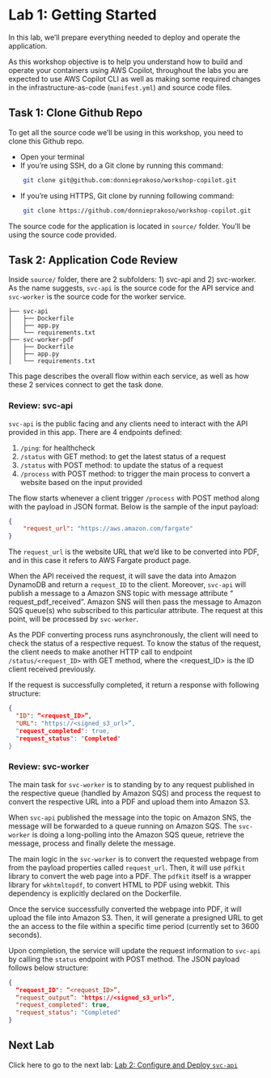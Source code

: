 # Lab 1: Getting Started  
  
In this lab, we’ll prepare everything needed to deploy and operate the application.   
  
As this workshop objective is to help you understand how to build and operate your containers using AWS Copilot, throughout the labs you are expected to use AWS Copilot CLI as well as making some required changes in the infrastructure-as-code (`manifest.yml`) and source code files.  
  
## Task 1: Clone Github Repo  
  
To get all the source code we’ll be using in this workshop, you need to clone this Github repo.   
- Open your terminal  
- If you’re using SSH, do a Git clone by running this command:  
```bash  
    git clone git@github.com:donnieprakoso/workshop-copilot.git 
```  
- If you’re using HTTPS, Git clone by running following command:  
```bash  
    git clone https://github.com/donnieprakoso/workshop-copilot.git
```  
  
The source code for the application is located in `source/` folder. You’ll be using the source code provided.  
  
## Task 2: Application Code Review  
  
Inside `source/` folder, there are 2 subfolders: 1) svc-api and 2) svc-worker. As the name suggests, `svc-api` is the source code for the API service and `svc-worker` is the source code for the worker service.   
  
```  
├── svc-api  
│   ├── Dockerfile  
│   ├── app.py  
│   └── requirements.txt  
├── svc-worker-pdf  
│   ├── Dockerfile  
│   ├── app.py  
│   └── requirements.txt  
```  
  
This page describes the overall flow within each service, as well as how these 2 services connect to get the task done.  
  
### Review: svc-api  
  
`svc-api` is the public facing and any clients need to interact with the API provided in this app. There are 4 endpoints defined:  
  
1. `/ping`: for healthcheck  
2. `/status` with GET method: to get the latest status of a request  
3. `/status` with POST method: to update the status of a request  
4. `/process` with POST method: to trigger the main process to convert a website based on the input provided  
  
The flow starts whenever a client trigger `/process` with POST method along with the payload in JSON format. Below is the sample of the input payload:  
  
```json  
{  
    "request_url": "https://aws.amazon.com/fargate"  
}  
```  
  
The `request_url` is the website URL that we’d like to be converted into PDF, and in this case it refers to AWS Fargate product page.   
  
When the API received the request, it will save the data into Amazon DynamoDB and return a `request_ID` to the client. Moreover, `svc-api` will publish a message to a Amazon SNS topic with message attribute “ request_pdf_received”. Amazon SNS will then pass the message to Amazon SQS queue(s) who subscribed to this particular attribute. The request at this point, will be processed by `svc-worker`.   
  
As the PDF converting process runs asynchronously, the client will need to check the status of a respective request. To know the status of the request, the client needs to make another HTTP call to endpoint `/status/<request_ID>`  with GET method, where the <request_ID> is the ID client received previously.   
  
If the request is successfully completed, it return a response with following structure:  
  
```json  
{  
  "ID": “<request_ID>”,  
  "URL": "https://<signed_s3_url>”,  
  "request_completed": true,  
  "request_status": "Completed"  
}  
```  
  
### Review: svc-worker  
  
The main task for `svc-worker` is to standing by to any request published in the respective queue (handled by Amazon SQS) and process the request to convert the respective URL into a PDF and upload them into Amazon S3.   
  
When `svc-api` published the message into the topic on Amazon SNS, the message will be forwarded to a queue running on Amazon SQS. The `svc-worker` is doing a long-polling into the Amazon SQS queue, retrieve the message, process and finally delete the message.   
  
The main logic in the `svc-worker` is to convert the requested webpage from from the payload properties called `request_url`. Then, it will use `pdfkit` library to convert the web page into a PDF. The `pdfkit` itself is a wrapper library for `wkhtmltopdf`, to convert HTML to PDF using webkit. This dependency is explicitly declared on the Dockerfile.   
  
Once the service successfully converted the webpage into PDF, it will upload the file into Amazon S3. Then, it will generate a presigned URL to get the an access to the file within a specific time period (currently set to 3600 seconds).   
  
Upon completion, the service will update the request information to `svc-api` by calling the `status` endpoint with POST method. The JSON payload follows below structure:  
  
```json  
{  
  “request_ID": “<request_ID>”,  
  “request_output”: "https://<signed_s3_url>”,  
  "request_completed": true,  
  "request_status": "Completed"  
}  
```  
  
## Next Lab  
  
Click here to go to the next lab: [Lab 2: Configure and Deploy `svc-api`][1]  
  
  
[1]: https://github.com/donnieprakoso/workshop-copilot/tree/main/lab2-configure-and-deploying-svc-api  

